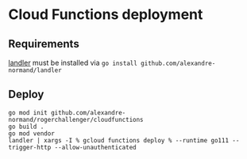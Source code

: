 # Cloud Functions deployment

## Requirements

[landler]() must be installed via `go install github.com/alexandre-normand/landler`

## Deploy

```
go mod init github.com/alexandre-normand/rogerchallenger/cloudfunctions
go build .
go mod vendor
landler | xargs -I % gcloud functions deploy % --runtime go111 --trigger-http --allow-unauthenticated
```
